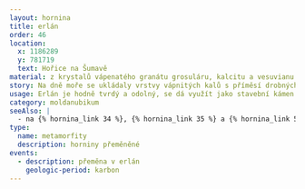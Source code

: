 ```yaml
---
layout: hornina
title: erlán
order: 46
location:
  x: 1186289
  y: 781719
  text: Hořice na Šumavě
material: z krystalů vápenatého granátu grosuláru, kalcitu a vesuvianu 
story: Na dně moře se ukládaly vrstvy vápnitých kalů s příměsí drobných úlomků hornin, které do moře přinášely řeky z pevniny. Vznikl nečistý vápenec. Později, při variském vrásnění byl vápenec zatlačen hluboko pod povrch Země, kde je velký tlak a vysoká teplota. Ve změněných podmínkách začaly růst krystaly kalcitu a silikátů. Pokud ve vápenci byly nějaké fosílie, při růstu krystalů se zničily.
usage: Erlán je hodně tvrdý a odolný, se dá využít jako stavební kámen. Protože je tvrdý až moc a tvoří většinou jen malá tělesa, pro průmyslovou těžbu se využívá jen zřídka.
category: moldanubikum
seeAlso: |
  - na {% hornina_link 34 %}, {% hornina_link 35 %} a {% hornina_link 54 %} - nějak podobně jsem mohl vypadat před metamorfózou
type:
  name: metamorfity
  description: horniny přeměněné
events:
  - description: přeměna v erlán
    geologic-period: karbon
---
```


